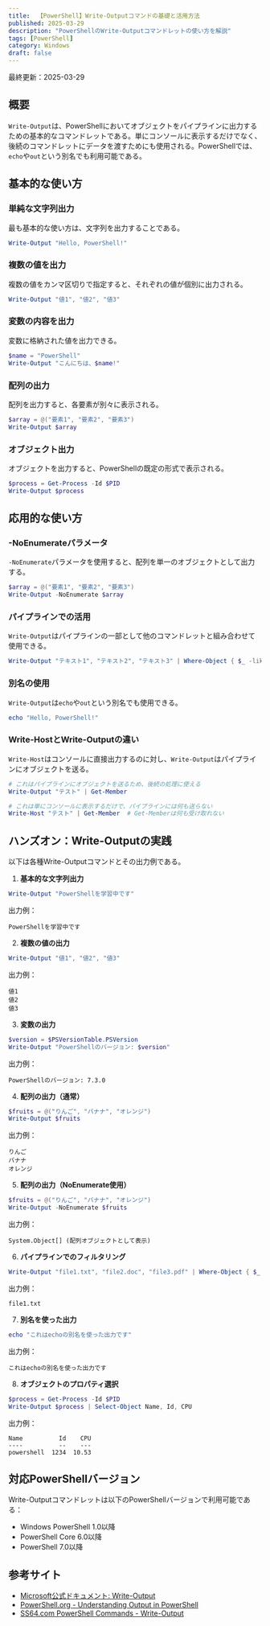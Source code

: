 ```yaml
---
title:  【PowerShell】Write-Outputコマンドの基礎と活用方法
published: 2025-03-29
description: "PowerShellのWrite-Outputコマンドレットの使い方を解説"
tags: [PowerShell]
category: Windows
draft: false
---
```

最終更新：2025-03-29

## 概要

`Write-Output`は、PowerShellにおいてオブジェクトをパイプラインに出力するための基本的なコマンドレットである。単にコンソールに表示するだけでなく、後続のコマンドレットにデータを渡すためにも使用される。PowerShellでは、`echo`や`out`という別名でも利用可能である。

## 基本的な使い方

### 単純な文字列出力

最も基本的な使い方は、文字列を出力することである。

```powershell
Write-Output "Hello, PowerShell!"
```

### 複数の値を出力

複数の値をカンマ区切りで指定すると、それぞれの値が個別に出力される。

```powershell
Write-Output "値1", "値2", "値3"
```

### 変数の内容を出力

変数に格納された値を出力できる。

```powershell
$name = "PowerShell"
Write-Output "こんにちは、$name!"
```

### 配列の出力

配列を出力すると、各要素が別々に表示される。

```powershell
$array = @("要素1", "要素2", "要素3")
Write-Output $array
```

### オブジェクト出力

オブジェクトを出力すると、PowerShellの既定の形式で表示される。

```powershell
$process = Get-Process -Id $PID
Write-Output $process
```

## 応用的な使い方

### -NoEnumerateパラメータ

`-NoEnumerate`パラメータを使用すると、配列を単一のオブジェクトとして出力する。

```powershell
$array = @("要素1", "要素2", "要素3")
Write-Output -NoEnumerate $array
```

### パイプラインでの活用

`Write-Output`はパイプラインの一部として他のコマンドレットと組み合わせて使用できる。

```powershell
Write-Output "テキスト1", "テキスト2", "テキスト3" | Where-Object { $_ -like "*2*" }
```

### 別名の使用

`Write-Output`は`echo`や`out`という別名でも使用できる。

```powershell
echo "Hello, PowerShell!"
```

### Write-HostとWrite-Outputの違い

`Write-Host`はコンソールに直接出力するのに対し、`Write-Output`はパイプラインにオブジェクトを送る。

```powershell
# これはパイプラインにオブジェクトを送るため、後続の処理に使える
Write-Output "テスト" | Get-Member

# これは単にコンソールに表示するだけで、パイプラインには何も送らない
Write-Host "テスト" | Get-Member  # Get-Memberは何も受け取れない
```

## ハンズオン：Write-Outputの実践

以下は各種Write-Outputコマンドとその出力例である。

1. **基本的な文字列出力**

```powershell
Write-Output "PowerShellを学習中です"
```

出力例：
```
PowerShellを学習中です
```

2. **複数の値の出力**

```powershell
Write-Output "値1", "値2", "値3"
```

出力例：
```
値1
値2
値3
```

3. **変数の出力**

```powershell
$version = $PSVersionTable.PSVersion
Write-Output "PowerShellのバージョン: $version"
```

出力例：
```
PowerShellのバージョン: 7.3.0
```

4. **配列の出力（通常）**

```powershell
$fruits = @("りんご", "バナナ", "オレンジ")
Write-Output $fruits
```

出力例：
```
りんご
バナナ
オレンジ
```

5. **配列の出力（NoEnumerate使用）**

```powershell
$fruits = @("りんご", "バナナ", "オレンジ")
Write-Output -NoEnumerate $fruits
```

出力例：
```
System.Object[] (配列オブジェクトとして表示)
```

6. **パイプラインでのフィルタリング**

```powershell
Write-Output "file1.txt", "file2.doc", "file3.pdf" | Where-Object { $_ -like "*.txt" }
```

出力例：
```
file1.txt
```

7. **別名を使った出力**

```powershell
echo "これはechoの別名を使った出力です"
```

出力例：
```
これはechoの別名を使った出力です
```

8. **オブジェクトのプロパティ選択**

```powershell
$process = Get-Process -Id $PID
Write-Output $process | Select-Object Name, Id, CPU
```

出力例：
```
Name          Id    CPU
----          --    ---
powershell  1234  10.53
```

## 対応PowerShellバージョン

Write-Outputコマンドレットは以下のPowerShellバージョンで利用可能である：
- Windows PowerShell 1.0以降
- PowerShell Core 6.0以降
- PowerShell 7.0以降

## 参考サイト

- [Microsoft公式ドキュメント: Write-Output](https://docs.microsoft.com/ja-jp/powershell/module/microsoft.powershell.utility/write-output)
- [PowerShell.org - Understanding Output in PowerShell](https://powershell.org/2013/09/understanding-output-in-powershell/)
- [SS64.com PowerShell Commands - Write-Output](https://ss64.com/ps/write-output.html)